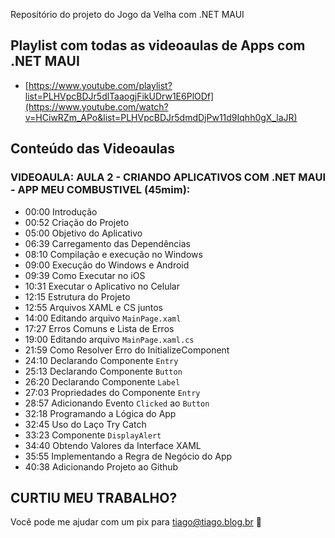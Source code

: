 Repositório do projeto do Jogo da Velha com .NET MAUI

## Playlist com todas as videoaulas de Apps com .NET MAUI
- [https://www.youtube.com/playlist?list=PLHVpcBDJr5dlTaaogjFikUDrw1E6PlODf](https://www.youtube.com/watch?v=HCiwRZm_APo&list=PLHVpcBDJr5dmdDjPw11d9Iqhh0gX_laJR)

## Conteúdo das Videoaulas
### VIDEOAULA: AULA 2 - CRIANDO APLICATIVOS COM .NET MAUI - APP MEU COMBUSTIVEL (45mim):
- 00:00 Introdução
- 00:52 Criação do Projeto
- 05:00 Objetivo do Aplicativo
- 06:39 Carregamento das Dependências
- 08:10 Compilação e execução no Windows
- 09:00 Execução do Windows e Android
- 09:39 Como Executar no iOS
- 10:31 Executar o Aplicativo no Celular
- 12:15 Estrutura do Projeto
- 12:55 Arquivos XAML e CS juntos
- 14:00 Editando arquivo ```MainPage.xaml```
- 17:27 Erros Comuns e Lista de Erros
- 19:00 Editando arquivo ```MainPage.xaml.cs```
- 21:59 Como Resolver Erro do InitializeComponent
- 24:10 Declarando Componente ```Entry```
- 25:13 Declarando Componente ```Button```
- 26:20 Declarando Componente ```Label```
- 27:03 Propriedades do Componente ```Entry```
- 28:57 Adicionando Evento ```Clicked``` ao ```Button```
- 32:18 Programando a Lógica do App
- 32:45 Uso do Laço Try Catch
- 33:23 Componente ```DisplayAlert```
- 34:40 Obtendo Valores da Interface XAML
- 35:55 Implementando a Regra de Negócio do App
- 40:38 Adicionando Projeto ao Github

## CURTIU MEU TRABALHO?
Você pode me ajudar com um pix para tiago@tiago.blog.br 🍻
